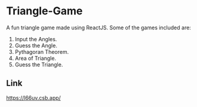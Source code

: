 # Triangle-Game
A fun triangle game made using ReactJS. Some of the games included are:
1. Input the Angles.
1. Guess the Angle.
1. Pythagoran Theorem.
1. Area of Triangle.
1. Guess the Triangle.

## Link 
https://l66uv.csb.app/
